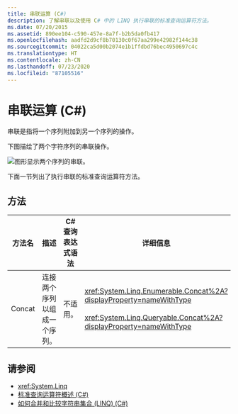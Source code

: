 ```yaml
---
title: 串联运算 (C#)
description: 了解串联以及使用 C# 中的 LINQ 执行串联的标准查询运算符方法。
ms.date: 07/20/2015
ms.assetid: 890ee104-c590-457e-8a7f-b2b5da0fb417
ms.openlocfilehash: aadfd2d9cf8b70130c0f67aa299e42982f144c38
ms.sourcegitcommit: 04022ca5d00b2074e1b1ffdbd76bec4950697c4c
ms.translationtype: HT
ms.contentlocale: zh-CN
ms.lasthandoff: 07/23/2020
ms.locfileid: "87105516"
---
```

# <a name="concatenation-operations-c"></a>串联运算 (C#)
串联是指将一个序列附加到另一个序列的操作。  
  
 下图描绘了两个字符序列的串联操作。  
  
 ![图形显示两个序列的串联。](./media/concatenation-operations/concatenation-two-sequences.png)  
  
 下面一节列出了执行串联的标准查询运算符方法。  
  
## <a name="methods"></a>方法  
  
|方法名|描述|C# 查询表达式语法|详细信息|  
|-----------------|-----------------|---------------------------------|----------------------|  
|Concat|连接两个序列以组成一个序列。|不适用。|<xref:System.Linq.Enumerable.Concat%2A?displayProperty=nameWithType><br /><br /> <xref:System.Linq.Queryable.Concat%2A?displayProperty=nameWithType>|  
  
## <a name="see-also"></a>请参阅

- <xref:System.Linq>
- [标准查询运算符概述 (C#)](./standard-query-operators-overview.md)
- [如何合并和比较字符串集合 (LINQ) (C#)](./how-to-combine-and-compare-string-collections-linq.md)
